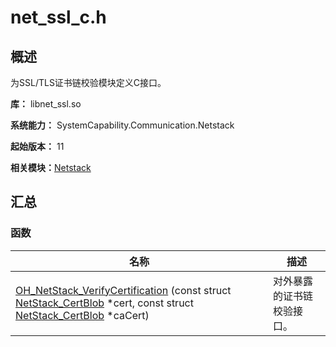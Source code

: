 # net_ssl_c.h


## 概述

为SSL/TLS证书链校验模块定义C接口。

**库：** libnet_ssl.so

**系统能力：** SystemCapability.Communication.Netstack

**起始版本：** 11

**相关模块：**[Netstack](netstack.md)


## 汇总


### 函数

| 名称 | 描述 | 
| -------- | -------- |
| [OH_NetStack_VerifyCertification](netstack.md#oh_netstack_verifycertification) (const struct [NetStack_CertBlob](_net_stack___cert_blob.md) \*cert, const struct [NetStack_CertBlob](_net_stack___cert_blob.md) \*caCert) | 对外暴露的证书链校验接口。 | 
